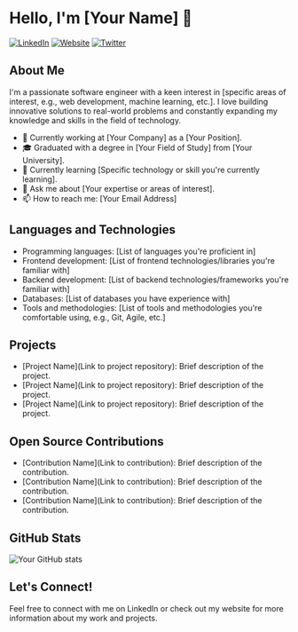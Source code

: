 # Hello, I'm [Your Name] 👋

[![LinkedIn](https://img.shields.io/badge/LinkedIn-Connect-blue)](https://www.linkedin.com/in/your-linkedin-profile/)
[![Website](https://img.shields.io/badge/Website-Visit-yellowgreen)](https://your-website.com/)
[![Twitter](https://img.shields.io/badge/Twitter-Follow-1DA1F2)](https://twitter.com/your-twitter-profile/)

## About Me

I'm a passionate software engineer with a keen interest in [specific areas of interest, e.g., web development, machine learning, etc.]. I love building innovative solutions to real-world problems and constantly expanding my knowledge and skills in the field of technology.

- 💼 Currently working at [Your Company] as a [Your Position].
- 🎓 Graduated with a degree in [Your Field of Study] from [Your University].
- 🌱 Currently learning [Specific technology or skill you're currently learning].
- 💬 Ask me about [Your expertise or areas of interest].
- 📫 How to reach me: [Your Email Address]

## Languages and Technologies

- Programming languages: [List of languages you're proficient in]
- Frontend development: [List of frontend technologies/libraries you're familiar with]
- Backend development: [List of backend technologies/frameworks you're familiar with]
- Databases: [List of databases you have experience with]
- Tools and methodologies: [List of tools and methodologies you're comfortable using, e.g., Git, Agile, etc.]

## Projects

- [Project Name](Link to project repository): Brief description of the project.
- [Project Name](Link to project repository): Brief description of the project.
- [Project Name](Link to project repository): Brief description of the project.

## Open Source Contributions

- [Contribution Name](Link to contribution): Brief description of the contribution.
- [Contribution Name](Link to contribution): Brief description of the contribution.
- [Contribution Name](Link to contribution): Brief description of the contribution.

## GitHub Stats

![Your GitHub stats](https://github-readme-stats.vercel.app/api?username=alyhxn&show_icons=true&theme=radical)

## Let's Connect!

Feel free to connect with me on LinkedIn or check out my website for more information about my work and projects.


